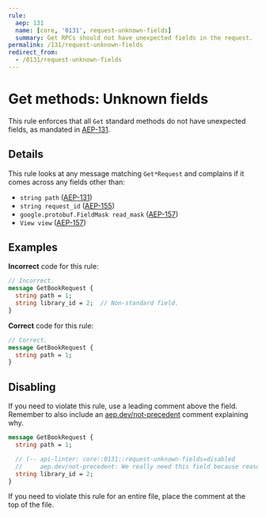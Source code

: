 ```yaml
---
rule:
  aep: 131
  name: [core, '0131', request-unknown-fields]
  summary: Get RPCs should not have unexpected fields in the request.
permalink: /131/request-unknown-fields
redirect_from:
  - /0131/request-unknown-fields
---
```


# Get methods: Unknown fields

This rule enforces that all `Get` standard methods do not have unexpected
fields, as mandated in [AEP-131][].

## Details

This rule looks at any message matching `Get*Request` and complains if it comes
across any fields other than:

- `string path` ([AEP-131][])
- `string request_id` ([AEP-155][])
- `google.protobuf.FieldMask read_mask` ([AEP-157][])
- `View view` ([AEP-157][])

## Examples

**Incorrect** code for this rule:

```proto
// Incorrect.
message GetBookRequest {
  string path = 1;
  string library_id = 2;  // Non-standard field.
}
```

**Correct** code for this rule:

```proto
// Correct.
message GetBookRequest {
  string path = 1;
}
```

## Disabling

If you need to violate this rule, use a leading comment above the field.
Remember to also include an [aep.dev/not-precedent][] comment explaining why.

```proto
message GetBookRequest {
  string path = 1;

  // (-- api-linter: core::0131::request-unknown-fields=disabled
  //     aep.dev/not-precedent: We really need this field because reasons. --)
  string library_id = 2;
}
```

If you need to violate this rule for an entire file, place the comment at the
top of the file.

[aep-131]: https://aep.dev/131
[aep-155]: https://aep.dev/155
[aep-157]: https://aep.dev/157
[aep.dev/not-precedent]: https://aep.dev/not-precedent
